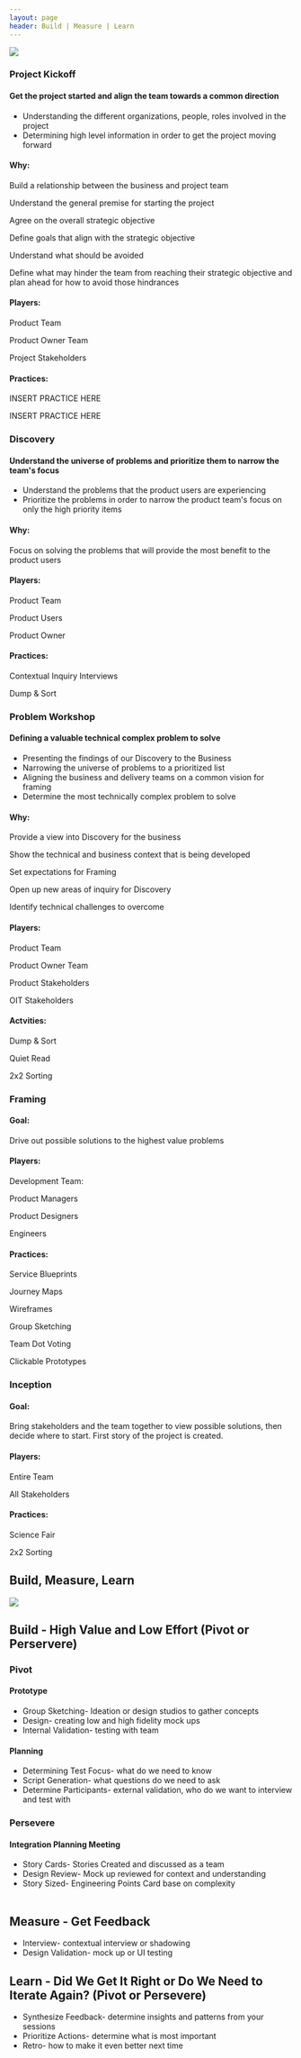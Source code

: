 ```yaml
---
layout: page
header: Build | Measure | Learn
---
```


<!--<h1>Purpose</h1>
<p>The purpose of this playbook is to have a centralized, easily-sharable location for the practices that we love
@ DID(it) to live and serve as a reference point for other development teams.</p>

<div class="dropdown-divider"></div>
-->

<img src="../images/pivotal.png"/>
<div class="dropdown-divider"></div>

<h3 class="projectkickoff" id="projectkickoff">Project Kickoff</h3>
<h4 class="kickoffgoal" id="kickoffgoal">Get the project started and align the team towards a common direction</h3>
<ul>
<li>Understanding the different organizations, people, roles involved in the project</li>
<li>Determining high level information in order to get the project moving forward</li>
</ul>

<div class="row">
<div class="col-md-4">
<h4>Why:</h4>
<p>Build a relationship between the business and project team</p>
<p>Understand the general premise for starting the project</p>
<p>Agree on the overall strategic objective</p>
<p>Define goals that align with the strategic objective</p>
<p>Understand what should be avoided</p>
<p>Define what may hinder the team from reaching their strategic objective and plan ahead for how to avoid those hindrances</p>
</div>
<div class="col-md-4">
<h4>Players:</h4> 
<p>Product Team</p>
<p>Product Owner Team</p>
<p>Project Stakeholders</p>
</div>
<div class="col-md-4">
<h4>Practices: </h4>
<p>INSERT PRACTICE HERE</p>
<p>INSERT PRACTICE HERE</p>
</div>
</div>

<div class="dropdown-divider"></div>

<h3 class="discovery" id="discovery">Discovery</h3>
<h4 class="discoverygoal" id="discoverygoal">Understand the universe of problems and prioritize them to narrow the team's focus</h3>
<ul>
<li>Understand the problems that the product users are experiencing</li>
<li>Prioritize the problems in order to narrow the product team's focus on only the high priority items</li>
</ul>

<div class="row">
<div class="col-md-4">
<h4>Why:</h4>
<p>Focus on solving the problems that will provide the most benefit to the product users</p>
</div>
<div class="col-md-4">
<h4>Players:</h4> 
<p>Product Team</p>
<p>Product Users</p>
<p>Product Owner</p>
</div>
<div class="col-md-4">
<h4>Practices: </h4>
<p>Contextual Inquiry Interviews</p>
<p>Dump & Sort</p>
</div>
</div>

<div class="dropdown-divider"></div>

<h3 class="problemworkshop" id="problemworkshop">Problem Workshop</h3>
<h4 class="problemworkshopgoal" id="problemworkshopgoal">Defining a valuable technical complex problem to solve</h3>
<ul>
<li>Presenting the findings of our Discovery to the Business</li>
<li>Narrowing the universe of problems to a prioritized list</li>
<li>Aligning the business and delivery teams on a common vision for framing</li>
<li>Determine the most technically complex problem to solve</li>
</ul>

<div class="row">
<div class="col-md-4">
<h4>Why: </h4>
<p>Provide a view into Discovery for the business</p>
<p>Show the technical and business context that is being developed</p>
<p>Set expectations for Framing</p>
<p>Open up new areas of inquiry for Discovery</p>
<p>Identify technical challenges to overcome</p>
</div>
<div class="col-md-4">

<h4>Players: </h4>
<p>Product Team</p>
<p>Product Owner Team</p>
<p>Product Stakeholders</p>
<p>OIT Stakeholders</p>
</div>
<div class="col-md-4">
<h4>Actvities: </h4>
<p>Dump & Sort</p>
<p>Quiet Read</p>
<p>2x2 Sorting</p>
 </div>
</div>
<div class="dropdown-divider"></div>

<h3 class="framing" id="framing">Framing</h3>
<div class="row">
<div class="col-md-4">
<h4>Goal: </h4>
<p>Drive out possible solutions to the highest value problems</p>
</div>
<div class="col-md-4">
<h4>Players: </h4>
<p>Development Team:</p> 
<p>Product Managers</p>
<p>Product Designers</p>
<p>Engineers</p>
</div>
<div class="col-md-4">
<h4>Practices: </h4>
<p>Service Blueprints</p>
<p>Journey Maps</p>
<p>Wireframes</p>
<p>Group Sketching</p>
<p>Team Dot Voting</p>
<p>Clickable Prototypes</p>
</div>
</div>
<div class="dropdown-divider"></div>

<h3 class="inception" id="inception">Inception</h3>
<div class="row">
<div class="col-md-4">
<h4>Goal:</h4> 
<p>Bring stakeholders and the team together to view possible solutions, then decide where to start. First story of the project is created.</p>
</div>
<div class="col-md-4">
<h4>Players: </h4>
<p>Entire Team</p>
<p>All Stakeholders</p>
</div>
<div class="col-md-4">
<h4>Practices:</h4> 
<p>Science Fair</p>
<p>2x2 Sorting</p>
</div>
</div>
<div class="dropdown-divider"></div>

<h2 class="buildmeasurelearn" id="buildmeasurelearn">Build, Measure, Learn</h2>

<img src="../images/weeklycadence.png"/>

<h2>Build - High Value and Low Effort (Pivot or Perservere)</h2>
<div class="row">
<div class="col-md-6">
<h3>Pivot</h3>
<h4>Prototype </h4>
<ul>
<li>Group Sketching- Ideation or design studios to gather concepts </li>
<li>Design- creating low and high fidelity mock ups </li>
<li>Internal Validation- testing with team </li>
</ul>
<h4>Planning</h4>
<ul>
<li>Determining Test Focus- what do we need to know</li>
<li>Script Generation- what questions do we need to ask</li>
<li>Determine Participants- external validation, who do we want to interview and test with</li>
</ul>
</div>
<div class="col-md-6">
<h3>Persevere </h3>
<h4>Integration Planning Meeting </h4>
<ul>
<li>Story Cards- Stories Created and discussed as a team</li>
<li>Design Review- Mock up reviewed for context and understanding</li>
<li>Story Sized- Engineering Points Card base on complexity</li> 
</ul>
</div></div>
<div class="dropdown-divider"></div>

<h2>Measure - Get Feedback</h2>
<ul>
<li>Interview- contextual interview or shadowing</li>
<li>Design Validation- mock up or UI testing</li> 
</ul>

<div class="dropdown-divider"></div>

<h2>Learn - Did We Get It Right or Do We Need to Iterate Again? (Pivot or Persevere)</h2>
<ul>
<li>Synthesize Feedback- determine insights and patterns from your sessions</li>
<li>Prioritize Actions- determine what is most important</li>
<li>Retro- how to make it even better next time</li>
</ul>

<!--
### Approach
  
Each section within this project (see above for sections), includes their own page for members of those teams
to freely express their ideals and practices. All work should be done via GithHub Pull Requests, with a reviewer
(or pair) on each to make sure the content being published is both technically and gramatically accurate.

One should not feel pressure to contribute, but it would be awesome if you decide. It does not matter how
experienced, technical, or creative you are. Good ideas can come from anywhere, and what better way to collect
and share these than a forum like this.

### Questions

If you have any questions about the specifics of this project, feel free to contact any of the following:

- Thomas Baird (Slack: **@tmobaird**, Email: **thomas.m.baird@uscis.dhs.gov**)
- Knute Bidne (Slack: **@kgbidne**, Email: **knute.g.bidne@uscis.dhs.gov**)
- Nathan Wick (Slack: **@natewick**, Email: **nathan.l.wick@uscis.dhs.gov**)
- Bill Garr (Slack: **@billgarr**, Email: **william.j.garr@uscis.dhs.gov**) 
-->
